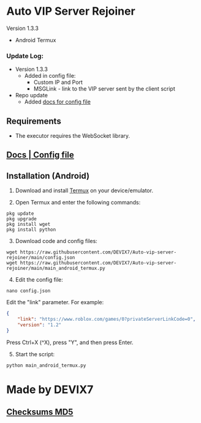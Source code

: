 # Auto VIP Server Rejoiner

Version 1.3.3
- Android Termux

### Update Log:
- Version 1.3.3
    - Added in config file:
        - Custom IP and Port
        - MSGLink - link to the VIP server sent by the client script
- Repo update
    - Added [docs for config file](https://github.com/DEVIX7/Auto-vip-server-rejoiner/blob/main/config_docs.md)

## Requirements

- The executor requires the WebSocket library.

## [Docs | Config file](https://github.com/DEVIX7/Auto-vip-server-rejoiner/blob/main/config_docs.md)

## Installation (Android)

1. Download and install [Termux](https://f-droid.org/en/packages/com.termux/) on your device/emulator.

2. Open Termux and enter the following commands:
```
pkg update
pkg upgrade
pkg install wget
pkg install python
```
3. Download code and config files:
```
wget https://raw.githubusercontent.com/DEVIX7/Auto-vip-server-rejoiner/main/config.json
wget https://raw.githubusercontent.com/DEVIX7/Auto-vip-server-rejoiner/main/main_android_termux.py
```
4. Edit the config file:
```
nano config.json
```
Edit the "link" parameter. For example:
```json
{
    "link": "https://www.roblox.com/games/0?privateServerLinkCode=0",
    "version": "1.2"
}
```
Press Ctrl+X (^X), press "Y", and then press Enter.

5. Start the script:
```
python main_android_termux.py
```
# Made by DEVIX7
## [Checksums MD5](https://github.com/DEVIX7/Auto-vip-server-rejoiner/blob/main/checksums.md5)
